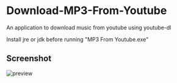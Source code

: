 # Download-MP3-From-Youtube
An application to download music from youtube using youtube-dl

Install jre or jdk before running "MP3 From Youtube.exe"

## Screenshot
![preview](https://i.imgur.com/4Za2ZDD.png)
